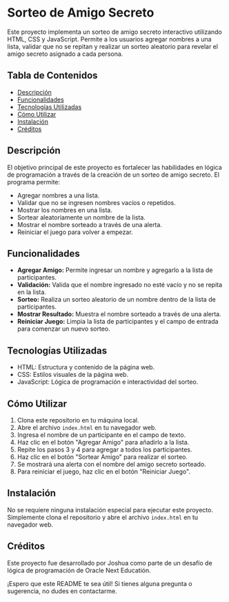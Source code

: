 # Sorteo de Amigo Secreto

Este proyecto implementa un sorteo de amigo secreto interactivo utilizando HTML, CSS y JavaScript. Permite a los usuarios agregar nombres a una lista, validar que no se repitan y realizar un sorteo aleatorio para revelar el amigo secreto asignado a cada persona.

## Tabla de Contenidos

- [Descripción](#descripción)
- [Funcionalidades](#funcionalidades)
- [Tecnologías Utilizadas](#tecnologías-utilizadas)
- [Cómo Utilizar](#cómo-utilizar)
- [Instalación](#instalación)
- [Créditos](#créditos)

## Descripción

El objetivo principal de este proyecto es fortalecer las habilidades en lógica de programación a través de la creación de un sorteo de amigo secreto. El programa permite:

- Agregar nombres a una lista.
- Validar que no se ingresen nombres vacíos o repetidos.
- Mostrar los nombres en una lista.
- Sortear aleatoriamente un nombre de la lista.
- Mostrar el nombre sorteado a través de una alerta.
- Reiniciar el juego para volver a empezar.

## Funcionalidades

- **Agregar Amigo:** Permite ingresar un nombre y agregarlo a la lista de participantes.
- **Validación:** Valida que el nombre ingresado no esté vacío y no se repita en la lista.
- **Sorteo:** Realiza un sorteo aleatorio de un nombre dentro de la lista de participantes.
- **Mostrar Resultado:** Muestra el nombre sorteado a través de una alerta.
- **Reiniciar Juego:** Limpia la lista de participantes y el campo de entrada para comenzar un nuevo sorteo.

## Tecnologías Utilizadas

- HTML: Estructura y contenido de la página web.
- CSS: Estilos visuales de la página web.
- JavaScript: Lógica de programación e interactividad del sorteo.

## Cómo Utilizar

1. Clona este repositorio en tu máquina local.
2. Abre el archivo `index.html` en tu navegador web.
3. Ingresa el nombre de un participante en el campo de texto.
4. Haz clic en el botón "Agregar Amigo" para añadirlo a la lista.
5. Repite los pasos 3 y 4 para agregar a todos los participantes.
6. Haz clic en el botón "Sortear Amigo" para realizar el sorteo.
7. Se mostrará una alerta con el nombre del amigo secreto sorteado.
8. Para reiniciar el juego, haz clic en el botón "Reiniciar Juego".

## Instalación

No se requiere ninguna instalación especial para ejecutar este proyecto. Simplemente clona el repositorio y abre el archivo `index.html` en tu navegador web.

## Créditos

Este proyecto fue desarrollado por Joshua como parte de un desafío de lógica de programación de Oracle Next Educatión.

¡Espero que este README te sea útil! Si tienes alguna pregunta o sugerencia, no dudes en contactarme.
